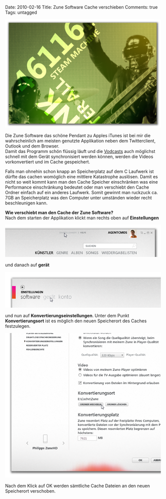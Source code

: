Date: 2010-02-16
Title: Zune Software Cache verschieben
Comments: true
Tags: untagged

<img src="/assets/images/2010/2/zune-software-quickplay.png" alt="Zune Software Quickplay" style="border: none;" />
<p>Die Zune Software das schöne Pendant zu Apples iTunes ist bei mir die wahrscheinlich am meisten genutzte Applikation
    neben dem Twitterclient, Outlook und dem Browser.
    <br />Damit das Programm schön flüssig läuft und die <a href="https://de.wikipedia.org/wiki/Vodcast">Vodcasts</a>
    auch möglichst schnell mit dem Gerät synchronisiert werden können, werden die Videos vorkonvertiert und im Cache
    gespeichert.
</p>
<p>Falls man ohnehin schon knapp an Speicherplatz auf dem C Laufwerk ist dürfte das cachen womöglich eine mittlere
    Katastrophe auslösen. Damit es nicht so weit kommt kann man den Cache Speicher einschränken was eine Performance
    einschränkung bedeutet oder man verschiebt den Cache Ordner einfach auf ein anderes Laufwerk. Somit gewinnt man
    ruckzuck ca. 7GB an Speicherplatz was den Computer unter umständen wieder recht beschleunigen kann.</p>
<p><strong>Wie verschiebt man den Cache der Zune Software?</strong><br />
    Nach dem starten der Applikation klickt man rechts oben auf <strong>Einstellungen</strong></p><img
    src="/assets/images/2010/2/zune-software-einstellungen.png" alt="Zune Software Einstellungen" />
<p>und danach auf <strong>gerät</strong></p><img src="/assets/images/2010/2/zune-software-geraet.png"
    alt="Zune Software Gerät Einstellungen" />
<p>und nun auf <strong>Konvertierungseinstellungen</strong>. Unter dem Punkt <strong>Konvertierungsort</strong> ist es
    möglich den neuen Speicherort des Caches festzulegen.</p><img
    src="/assets/images/2010/2/zune-software-konvertierungseinstellungen-und-cache.png"
    alt="Zune Software Konvertierungseinstellungen" />
<p>Nach dem Klick auf OK werden sämtliche Cache Dateien an den neuen Speicherort verschoben.
</p>
